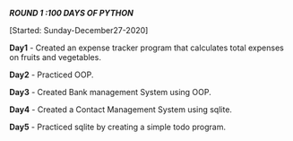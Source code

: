 ***ROUND 1 :100 DAYS OF PYTHON***

[Started: Sunday-December27-2020]

**Day1** - Created an expense tracker program that calculates total expenses on fruits and vegetables.

**Day2** - Practiced OOP.

**Day3** - Created Bank management System using OOP.

**Day4** - Created a Contact Management System using sqlite.

**Day5** - Practiced sqlite by creating a simple todo program.
